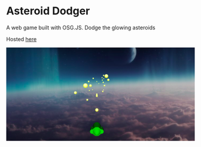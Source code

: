 # Asteroid Dodger
A web game built with OSG.JS. Dodge the glowing asteroids  

Hosted [here](eoinor.xyz)

![image](https://github.com/eoinoreilly30/asteroid-dodger/blob/master/res/asteroid_dodger.png)

